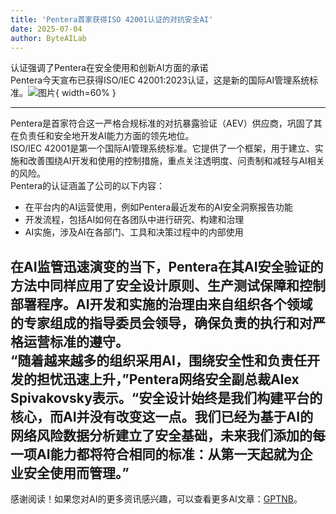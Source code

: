 ```yaml
---
title: 'Pentera首家获得ISO 42001认证的对抗安全AI'
date: 2025-07-04
author: ByteAILab
---
```


认证强调了Pentera在安全使用和创新AI方面的承诺  
Pentera今天宣布已获得ISO/IEC 42001:2023认证，这是新的国际AI管理系统标准。![图片](https://ai-techpark.com/wp-content/uploads/Pentera-First.jpg){ width=60% }

---
Pentera是首家符合这一严格合规标准的对抗暴露验证（AEV）供应商，巩固了其在负责任和安全地开发AI能力方面的领先地位。  
ISO/IEC 42001是第一个国际AI管理系统标准。它提供了一个框架，用于建立、实施和改善围绕AI开发和使用的控制措施，重点关注透明度、问责制和减轻与AI相关的风险。  
Pentera的认证涵盖了公司的以下内容：

- 在平台内的AI运营使用，例如Pentera最近发布的AI安全洞察报告功能
- 开发流程，包括AI如何在各团队中进行研究、构建和治理
- AI实施，涉及AI在各部门、工具和决策过程中的内部使用

在AI监管迅速演变的当下，Pentera在其AI安全验证的方法中同样应用了安全设计原则、生产测试保障和控制部署程序。AI开发和实施的治理由来自组织各个领域的专家组成的指导委员会领导，确保负责的执行和对严格运营标准的遵守。  
“随着越来越多的组织采用AI，围绕安全性和负责任开发的担忧迅速上升，”Pentera网络安全副总裁Alex Spivakovsky表示。“安全设计始终是我们构建平台的核心，而AI并没有改变这一点。我们已经为基于AI的网络风险数据分析建立了安全基础，未来我们添加的每一项AI能力都将符合相同的标准：从第一天起就为企业安全使用而管理。”
---
感谢阅读！如果您对AI的更多资讯感兴趣，可以查看更多AI文章：[GPTNB](https://gptnb.com)。